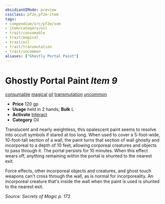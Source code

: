 ```yaml
---
obsidianUIMode: preview
cssclass: pf2e,pf2e-item
tags:
- compendium/src/pf2e/som
- item/category/oil
- trait/consumable
- trait/magical
- trait/oil
- trait/transmutation
- trait/uncommon
aliases: ["Ghostly Portal Paint"]
---
```

# Ghostly Portal Paint *Item 9*  
[consumable](/rules/traits/consumable.md)  [magical](/rules/traits/magical.md)  [oil](/rules/traits/oil.md)  [transmutation](/rules/traits/transmutation.md)  [uncommon](/rules/traits/uncommon.md)  

- **Price** 120 gp
- **Usage** held in 2 hands; **Bulk** L
- **Activate** [Interact](/rules/actions/interact.md)
- **Category** Oil

Translucent and nearly weightless, this opalescent paint seems to resolve into occult symbols if stared at too long. When used to cover a 5-foot-wide, 10-foot-tall section of a wall, the paint turns that section of wall ghostly and incorporeal to a depth of 10 feet, allowing corporeal creatures and objects to pass through it. The portal persists for 10 minutes. When this effect wears off, anything remaining within the portal is shunted to the nearest exit.

Force effects, other incorporeal objects and creatures, and ghost touch weapons can't cross through the wall, as is normal for incorporeality. An incorporeal creature that's inside the wall when the paint is used is shunted to the nearest exit.

*Source: Secrets of Magic p. 173*